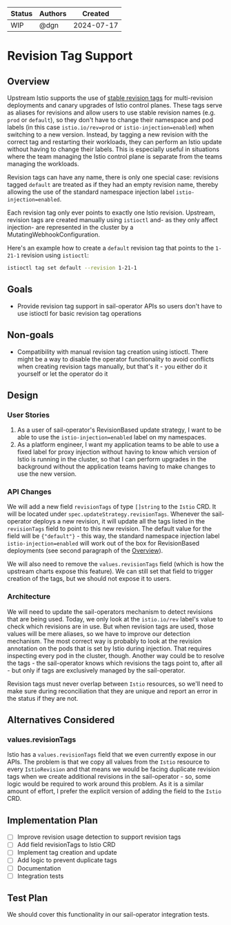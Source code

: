 |Status                                             | Authors      | Created    | 
|---------------------------------------------------|--------------|------------|
|WIP                                                | @dgn         | 2024-07-17 |

# Revision Tag Support

## Overview
Upstream Istio supports the use of [stable revision tags](https://istio.io/latest/blog/2021/revision-tags/) for multi-revision deployments and canary upgrades of Istio control planes. These tags serve as aliases for revisions and allow users to use stable revision names (e.g. `prod` or `default`), so they don't have to change their namespace and pod labels (in this case `istio.io/rev=prod` or `istio-injection=enabled`) when switching to a new version. Instead, by tagging a new revision with the correct tag and restarting their workloads, they can perform an Istio update without having to change their labels. This is especially useful in situations where the team managing the Istio control plane is separate from the teams managing the workloads.

Revision tags can have any name, there is only one special case: revisions tagged `default` are treated as if they had an empty revision name, thereby allowing the use of the standard namespace injection label `istio-injection=enabled`.

Each revision tag only ever points to exactly one Istio revision. Upstream, revision tags are created manually using `istioctl` and- as they only affect injection- are represented in the cluster by a MutatingWebhookConfiguration.

Here's an example how to create a `default` revision tag that points to the `1-21-1` revision using `istioctl`:

```bash
istioctl tag set default --revision 1-21-1
```

## Goals
* Provide revision tag support in sail-operator APIs so users don't have to use istioctl for basic revision tag operations

## Non-goals
* Compatibility with manual revision tag creation using istioctl. There might be a way to disable the operator functionality to avoid conflicts when creating revision tags manually, but that's it - you either do it yourself or let the operator do it

## Design

### User Stories
1. As a user of sail-operator's RevisionBased update strategy, I want to be able to use the `istio-injection=enabled` label on my namespaces.
1. As a platform engineer, I want my application teams to be able to use a fixed label for proxy injection without having to know which version of Istio is running in the cluster, so that I can perform upgrades in the background without the application teams having to make changes to use the new version.

### API Changes
We will add a new field `revisionTags` of type `[]string` to the `Istio` CRD. It will be located under `spec.updateStrategy.revisionTags`. Whenever the sail-operator deploys a new revision, it will update all the tags listed in the `revisionTags` field to point to this new revision. The default value for the field will be `{"default"}` - this way, the standard namespace injection label `istio-injection=enabled` will work out of the box for RevisionBased deployments (see second paragraph of the [Overview](#overview)).

We will also need to remove the `values.revisionTags` field (which is how the upstream charts expose this feature). We can still set that field to trigger creation of the tags, but we should not expose it to users.

### Architecture
We will need to update the sail-operators mechanism to detect revisions that are being used. Today, we only look at the `istio.io/rev` label's value to check which revisions are in use. But when revision tags are used, those values will be mere aliases, so we have to improve our detection mechanism. The most correct way is probably to look at the revision annotation on the pods that is set by Istio during injection. That requires inspecting every pod in the cluster, though. Another way could be to resolve the tags - the sail-operator knows which revisions the tags point to, after all - but only if tags are exclusively managed by the sail-operator.

Revision tags must never overlap between `Istio` resources, so we'll need to make sure during reconciliation that they are unique and report an error in the status if they are not.

## Alternatives Considered
### values.revisionTags
Istio has a `values.revisionTags` field that we even currently expose in our APIs. The problem is that we copy all values from the `Istio` resource to every `IstioRevision` and that means we would be facing duplicate revision tags when we create additional revisions in the sail-operator - so, some logic would be required to work around this problem. As it is a similar amount of effort, I prefer the explicit version of adding the field to the `Istio` CRD.

## Implementation Plan
- [ ] Improve revision usage detection to support revision tags
- [ ] Add field revisionTags to Istio CRD
- [ ] Implement tag creation and update
- [ ] Add logic to prevent duplicate tags
- [ ] Documentation
- [ ] Integration tests

## Test Plan
We should cover this functionality in our sail-operator integration tests.
